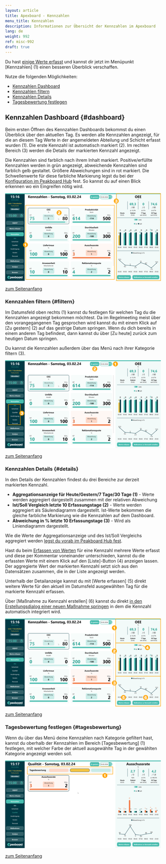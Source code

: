 ```yaml
---
layout: article
title: Apexboard - Kennzahlen
menu_title: Kennzahlen
description: Informationen zur Übersicht der Kennzahlen im Apexboard
lang: de
weight: 992
ref: misc-992
draft: true
---
```


Du hast [einige Werte erfasst](/apexboard/de-apexboard-capture.html) und kannst dir jetzt im Menüpunkt [Kennzahlen] (1) einen besseren Überblick verschaffen.

<a name="anfang"></a>

Nutze die folgenden Möglichkeiten:

* [Kennzahlen Dashboard](#dashboard)
* [Kennzahlen filtern](#filtern)
* [Kennzahlen Details](#details)
* [Tagesbewertung festlegen](#tagesbewertung)

## Kennzahlen Dashboard {#dashboard}

Beim ersten Öffnen des Kennzahlen Dashboards bekommst du einen Überblick über den aktuellen Tag. Es werden alle Kennzahlen angezeigt, für die an diesem Tag Werte in der angemeldeten Abteilung und Schicht erfasst wurden (1). Die erste Kennzahl ist automatisch markiert (2). Im rechten Bereich (3) werden die Details der markierten Kennzahl angezeigt.

Die Kennzahlen sind farblich nach ihrem Inhalt markiert. Positive/erfüllte Kennzahlen werden in grün angezeigt, abweichende Kennzahlen sind farblich gelb gestaltet. Größere Abweichungen sind in rot markiert. Die Schwellenwerte für diese farbliche Markierung legst du bei der [Konfiguration im Peakboard Hub](de-apexboard-peakboard-hub.html) fest. So kannst du auf einen Blick erkennen wo ein Eingreifen nötig wird.

![Kennzahlen Dashboard Übersicht](/assets/images/apexboard/keyfigures/de_apexboard-keyfigures-01.png)

[zum Seitenanfang](#anfang)

### Kennzahlen filtern {#filtern}

Im Datumsfeld oben rechts (1) kannst du festlegen für welchen Tag du die Kennzahlen angezeigt bekommen möchtest. Da im Regelmeeting meist über den vorangegangenen Tag gesprochen wird kannst du mit einem Klick auf [Zu gestern] (2) auf das gestrige Datum springen. Wenn du dich bereits in einem anderen Tag befindest, dann kannst du über [Zu heute] zurück zum heutigen Datum springen.

Du kannst die Kennzahlen außerdem über das Menü nach ihrer Kategorie filtern (3).

![Kennzahlen filtern](/assets/images/apexboard/keyfigures/de_apexboard-keyfigures-02.png)

[zum Seitenanfang](#anfang)

### Kennzahlen Details {#details}

In den Details der Kennzahlen findest du drei Bereiche zur derzeit markierten Kennzahl.

* **Aggregationsanzeige für Heute/Gestern/7 Tage/30 Tage (1)** - Werte werden aggregiert dargestellt zusammen mit der relativen Abweichung
* **Ist/Soll Vergleich letzte 10 Erfassungstage (2)** - Werte werden aggregiert als Säulendiagramm dargestellt. Ist-Werte bekommen die gleiche farbliche Markierung wie die Kennzahlen auf dem Dashboard.
* **Abweichung in % letzte 10 Erfassungstage (3)** - Wird als Liniendiagramm dargestellt.

Wie die Werte der Aggregationsanzeige und des Ist/Soll Vergleichs aggregiert werden [legst du vorab im Peakboard Hub fest](de-apexboard-peakboard-hub.html).

Hast du beim [Erfassen von Werten](/apexboard/de-apexboard-capture.html) für eine Kennzahl mehrere Werte erfasst und diese per Kommentar voneinander unterschieden, kannst du die erfassten Werte mit einem Klick auf den [Liste]-Button (4) anzeigen lassen. Der aggregierte Wert der markierten Kennzahl setzt sich aus den Datensätzen zusammen, die in der Liste angezeigt werden.

Unterhalb der Detailanzeige kannst du mit [Werte erfassen] (5) direkt weitere Werte für den aktuell im Datumsfeld ausgewählten Tag für die markierte Kennzahl erfassen.

Über [Maßnahme zu Kennzahl erstellen] (6) kannst du direkt [in den Erstellungsdialog einer neuen Maßnahme springen](/apexboard/de-apexboard-measures.html) in dem die Kennzahl automatisch integriert wird.

![Kennzahlen Details](/assets/images/apexboard/keyfigures/de_apexboard-keyfigures-03.png)

[zum Seitenanfang](#anfang)

### Tagesbewertung festlegen {#tagesbewertung}

Wenn du über das Menü deine Kennzahlen nach Kategorie gefiltert hast, kannst du oberhalb der Kennzahlen im Bereich [Tagesbewertung] (1) festlegen, mit welcher Farbe der aktuell ausgewählte Tag in der gewählten Kategorie angezeigt werden soll.

![Tagesbewertung festlegen](/assets/images/apexboard/keyfigures/de_apexboard-keyfigures-04.png)

[zum Seitenanfang](#anfang)
